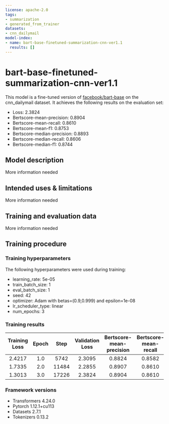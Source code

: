 ```yaml
---
license: apache-2.0
tags:
- summarization
- generated_from_trainer
datasets:
- cnn_dailymail
model-index:
- name: bart-base-finetuned-summarization-cnn-ver1.1
  results: []
---
```


<!-- This model card has been generated automatically according to the information the Trainer had access to. You
should probably proofread and complete it, then remove this comment. -->

# bart-base-finetuned-summarization-cnn-ver1.1

This model is a fine-tuned version of [facebook/bart-base](https://huggingface.co/facebook/bart-base) on the cnn_dailymail dataset.
It achieves the following results on the evaluation set:
- Loss: 2.3824
- Bertscore-mean-precision: 0.8904
- Bertscore-mean-recall: 0.8610
- Bertscore-mean-f1: 0.8753
- Bertscore-median-precision: 0.8893
- Bertscore-median-recall: 0.8606
- Bertscore-median-f1: 0.8744

## Model description

More information needed

## Intended uses & limitations

More information needed

## Training and evaluation data

More information needed

## Training procedure

### Training hyperparameters

The following hyperparameters were used during training:
- learning_rate: 5e-05
- train_batch_size: 1
- eval_batch_size: 1
- seed: 42
- optimizer: Adam with betas=(0.9,0.999) and epsilon=1e-08
- lr_scheduler_type: linear
- num_epochs: 3

### Training results

| Training Loss | Epoch | Step  | Validation Loss | Bertscore-mean-precision | Bertscore-mean-recall | Bertscore-mean-f1 | Bertscore-median-precision | Bertscore-median-recall | Bertscore-median-f1 |
|:-------------:|:-----:|:-----:|:---------------:|:------------------------:|:---------------------:|:-----------------:|:--------------------------:|:-----------------------:|:-------------------:|
| 2.4217        | 1.0   | 5742  | 2.3095          | 0.8824                   | 0.8582                | 0.8700            | 0.8822                     | 0.8559                  | 0.8696              |
| 1.7335        | 2.0   | 11484 | 2.2855          | 0.8907                   | 0.8610                | 0.8754            | 0.8907                     | 0.8600                  | 0.8746              |
| 1.3013        | 3.0   | 17226 | 2.3824          | 0.8904                   | 0.8610                | 0.8753            | 0.8893                     | 0.8606                  | 0.8744              |


### Framework versions

- Transformers 4.24.0
- Pytorch 1.12.1+cu113
- Datasets 2.7.1
- Tokenizers 0.13.2
